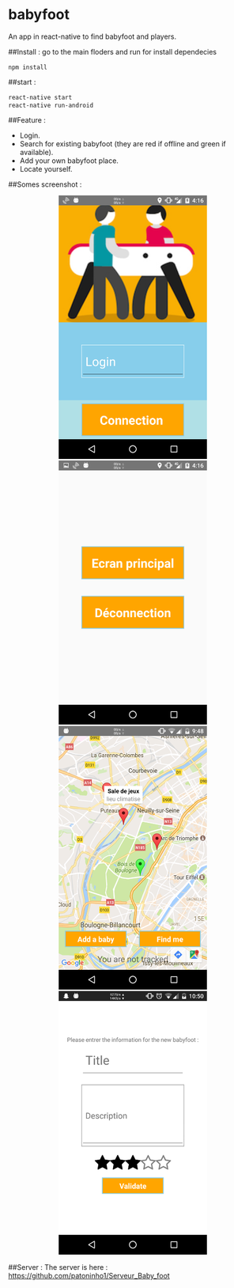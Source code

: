 # babyfoot
An app in react-native to find babyfoot and players.

##Install :
go to the main floders and run for install dependecies
```
npm install
```

##start :
```
react-native start
react-native run-android
```

##Feature :
- Login.
- Search for existing babyfoot (they are red if offline and green if available). 
- Add your own babyfoot place.
- Locate yourself.

##Somes screenshot :
<p align="center">
	<img src="https://raw.githubusercontent.com/patoninho1/babyfoot/master/img/1.png" width="300px">
	<img src="https://raw.githubusercontent.com/patoninho1/babyfoot/master/img/2.png" width="300px">
	<img src="https://raw.githubusercontent.com/patoninho1/babyfoot/master/img/3.png" width="300px">
	<img src="https://raw.githubusercontent.com/patoninho1/babyfoot/master/img/4.png" width="300px">
</p>

##Server :
The server is here : https://github.com/patoninho1/Serveur_Baby_foot

